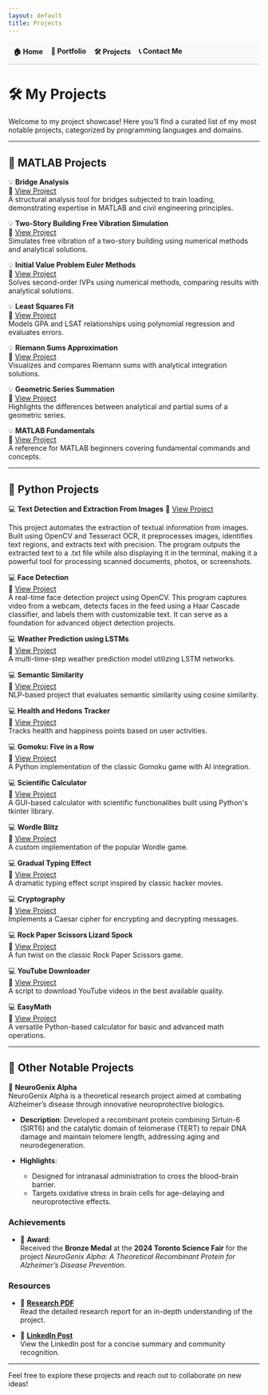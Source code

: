 ```yaml
---
layout: default
title: Projects
---
```

<link rel="stylesheet" href="style.css">

<nav>
  <ul style="list-style-type: none; padding: 0; display: flex; gap: 1rem; background-color: #f8f9fa; padding: 10px; border-bottom: 2px solid #ddd;">
    <li><a href="/" style="text-decoration: none; font-weight: bold;">🏠 Home</a></li>
    <li><a href="/portfolio" style="text-decoration: none; font-weight: bold;">📄 Portfolio</a></li>
    <li><a href="/projects" style="text-decoration: none; font-weight: bold;">🛠️ Projects</a></li>
    <li><a href="/contact" style="text-decoration: none; font-weight: bold;">📞 Contact Me</a></li>
  </ul>
</nav>



# 🛠️ My Projects

Welcome to my project showcase! Here you’ll find a curated list of my most notable projects, categorized by programming languages and domains.

---

## 🧮 **MATLAB Projects**
💡 **Bridge Analysis**  
🔗 [View Project](https://github.com/ManiMajd89/Bridge-Analysis)  
A structural analysis tool for bridges subjected to train loading, demonstrating expertise in MATLAB and civil engineering principles.

💡 **Two-Story Building Free Vibration Simulation**  
🔗 [View Project](https://github.com/ManiMajd89/Two-Story-Building-Free-Vibration-Simulation)  
Simulates free vibration of a two-story building using numerical methods and analytical solutions.

💡 **Initial Value Problem Euler Methods**  
🔗 [View Project](https://github.com/ManiMajd89/Initial-Value-Problem-Euler-Methods)  
Solves second-order IVPs using numerical methods, comparing results with analytical solutions.

💡 **Least Squares Fit**  
🔗 [View Project](https://github.com/ManiMajd89/Least-Squares-fit)  
Models GPA and LSAT relationships using polynomial regression and evaluates errors.

💡 **Riemann Sums Approximation**  
🔗 [View Project](https://github.com/ManiMajd89/Riemann-Sums-Approximating-a-Definite-Integral)  
Visualizes and compares Riemann sums with analytical integration solutions.

💡 **Geometric Series Summation**  
🔗 [View Project](https://github.com/ManiMajd89/Geometric-Series-Summation)  
Highlights the differences between analytical and partial sums of a geometric series.

💡 **MATLAB Fundamentals**  
🔗 [View Project](https://github.com/ManiMajd89/MATLAB-Fundamentals)  
A reference for MATLAB beginners covering fundamental commands and concepts.

---

## 🐍 **Python Projects**

💻 **Text Detection and Extraction From Images**
🔗 [View Project](https://github.com/ManiMajd89/Image-Text-Extractor) 

This project automates the extraction of textual information from images. Built using OpenCV and Tesseract OCR, it preprocesses images, identifies text regions, and extracts text with precision. The program outputs the extracted text to a .txt file while also displaying it in the terminal, making it a powerful tool for processing scanned documents, photos, or screenshots.

💻 **Face Detection**  
🔗 [View Project](https://github.com/ManiMajd89/Face-Detection/tree/main)  
A real-time face detection project using OpenCV. This program captures video from a webcam, detects faces in the feed using a Haar Cascade classifier, and labels them with customizable text. It can serve as a foundation for advanced object detection projects.

💻 **Weather Prediction using LSTMs**  
🔗 [View Project](https://github.com/ManiMajd89/Weather-Prediction-model-using-LSTMs)  
A multi-time-step weather prediction model utilizing LSTM networks.

💻 **Semantic Similarity**  
🔗 [View Project](https://github.com/ManiMajd89/Semantic-Similarity)  
NLP-based project that evaluates semantic similarity using cosine similarity.

💻 **Health and Hedons Tracker**  
🔗 [View Project](https://github.com/ManiMajd89/Health-and-Hedons-Tracker)  
Tracks health and happiness points based on user activities.

💻 **Gomoku: Five in a Row**  
🔗 [View Project](https://github.com/ManiMajd89/Gomuku-Five-in-a-Row-)  
A Python implementation of the classic Gomoku game with AI integration.

💻 **Scientific Calculator**  
🔗 [View Project](https://github.com/ManiMajd89/Scientific-Calculator)  
A GUI-based calculator with scientific functionalities built using Python's tkinter library.

💻 **Wordle Blitz**  
🔗 [View Project](https://github.com/ManiMajd89/Wordle-Blitz)  
A custom implementation of the popular Wordle game.

💻 **Gradual Typing Effect**  
🔗 [View Project](https://github.com/ManiMajd89/Gradual-Typing-Effect)  
A dramatic typing effect script inspired by classic hacker movies.

💻 **Cryptography**  
🔗 [View Project](https://github.com/ManiMajd89/Cryptography)  
Implements a Caesar cipher for encrypting and decrypting messages.

💻 **Rock Paper Scissors Lizard Spock**  
🔗 [View Project](https://github.com/ManiMajd89/Rock_Paper_Scissors_Lizard_Spock-)  
A fun twist on the classic Rock Paper Scissors game.

💻 **YouTube Downloader**  
🔗 [View Project](https://github.com/ManiMajd89/Youtube-Downloader)  
A script to download YouTube videos in the best available quality.

💻 **EasyMath**  
🔗 [View Project](https://github.com/ManiMajd89/EasyMath)  
A versatile Python-based calculator for basic and advanced math operations.

---

## 🌟 **Other Notable Projects**
🧠 **NeuroGenix Alpha**  
NeuroGenix Alpha is a theoretical research project aimed at combating Alzheimer’s disease through innovative neuroprotective biologics.

- **Description**: Developed a recombinant protein combining Sirtuin-6 (SIRT6) and the catalytic domain of telomerase (TERT) to repair DNA damage and maintain telomere length, addressing aging and neurodegeneration.
  
- **Highlights**:
  - Designed for intranasal administration to cross the blood-brain barrier.
  - Targets oxidative stress in brain cells for age-delaying and neuroprotective effects.

### Achievements
- 🏅 **Award**:  
  Received the **Bronze Medal** at the **2024 Toronto Science Fair** for the project *NeuroGenix Alpha: A Theoretical Recombinant Protein for Alzheimer’s Disease Prevention*.

### Resources
- 📄 **[Research PDF](https://github.com/ManiMajd89/ManiMajd89.github.io/blob/main/NeuroGenix-Aplha%20-%20Recombinant%20Brain%20Rehabilitating%20Protein.docx%20(1).pdf)**  
  Read the detailed research report for an in-depth understanding of the project.

- 🔗 **[LinkedIn Post](https://www.linkedin.com/in/mani-majd/details/honors/urn:li:fsd_profileHonor:(ACoAAEbsh-kBD3Xdqqflls6vyqvqHPlxcq9-Xos,181401085)/treasury/)**  
  View the LinkedIn post for a concise summary and community recognition.


---

Feel free to explore these projects and reach out to collaborate on new ideas!
